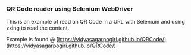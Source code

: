 ### QR Code reader using Selenium WebDriver

This is an example of read an QR Code in a URL with Selenium and using zxing to read the content.

Example is found @  [https://vidyasagarpogiri.github.io/QRCode/](https://vidyasagarpogiri.github.io/QRCode/)
